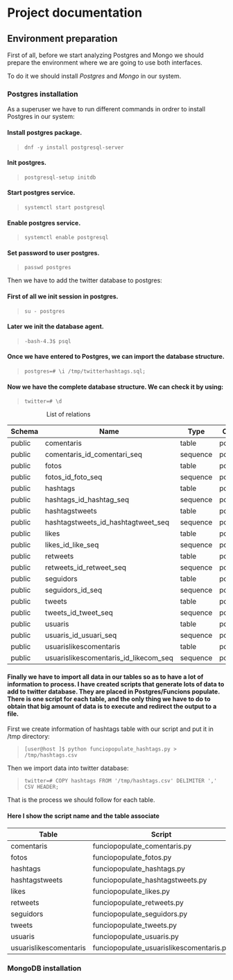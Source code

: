 # Project documentation


## Environment preparation

First of all, before we start analyzing Postgres and Mongo we should prepare the environment where we are going to use both interfaces.

To do it we should install *Postgres* and *Mongo* in our system.


### Postgres installation

As a superuser we have to run different commands in ordrer to install Postgres in our system:

#### Install postgres package.

> `dnf -y install postgresql-server`

#### Init postgres.

> `postgresql-setup initdb`

#### Start postgres service.

> `systemctl start postgresql`

#### Enable postgres service.

> `systemctl enable postgresql`

#### Set password to user postgres.

> `passwd postgres`


Then we have to add the twitter database to postgres:

#### First of all we init session in postgres.

> `su - postgres`

#### Later we init the database agent.

> `-bash-4.3$ psql`

#### Once we have entered to Postgres, we can import the database structure.

> `postgres=# \i /tmp/twitterhashtags.sql;`

#### Now we have the complete database structure. We can check it by using:

> `twitter=# \d`

                        List of relations
                        
Schema |                 Name                  |   Type   |  Owner
-------|---------------------------------------|----------|---------
public | comentaris                            | table    | postgres
public | comentaris_id_comentari_seq           | sequence | postgres
public | fotos                                 | table    | postgres
public | fotos_id_foto_seq                     | sequence | postgres
public | hashtags                              | table    | postgres
public | hashtags_id_hashtag_seq               | sequence | postgres
public | hashtagstweets                        | table    | postgres
public | hashtagstweets_id_hashtagtweet_seq    | sequence | postgres
public | likes                                 | table    | postgres
public | likes_id_like_seq                     | sequence | postgres
public | retweets                              | table    | postgres
public | retweets_id_retweet_seq               | sequence | postgres
public | seguidors                             | table    | postgres
public | seguidors_id_seq                      | sequence | postgres
public | tweets                                | table    | postgres
public | tweets_id_tweet_seq                   | sequence | postgres
public | usuaris                               | table    | postgres
public | usuaris_id_usuari_seq                 | sequence | postgres
public | usuarislikescomentaris                | table    | postgres
public | usuarislikescomentaris_id_likecom_seq | sequence | postgres


#### Finally we have to import all data in our tables so as to have a lot of information to process. I have created scripts that generate lots of data to add to twitter database. They are placed in Postgres/Funcions populate. There is one script for each table, and the only thing we have to do to obtain that big amount of data is to execute and redirect the output to a file.

  First we create information of hashtags table with our script and put it in /tmp directory:
> `[user@host ]$ python funciopopulate_hashtags.py > /tmp/hashtags.csv`

  Then we import data into twitter database:
 > `twitter=# COPY hashtags FROM '/tmp/hashtags.csv' DELIMITER ',' CSV HEADER;`

  That is the process we should follow for each table.
  
#### Here I show the script name and the table associate
 
Table                  | Script
-----------------------|-------------------------------------------
comentaris             | funciopopulate_comentaris.py    
fotos                  | funciopopulate_fotos.py   
hashtags               | funciopopulate_hashtags.py    
hashtagstweets         | funciopopulate_hashtagstweets.py    
likes                  | funciopopulate_likes.py    
retweets               | funciopopulate_retweets.py   
seguidors              | funciopopulate_seguidors.py    
tweets                 | funciopopulate_tweets.py    
usuaris                | funciopopulate_usuaris.py   
usuarislikescomentaris | funciopopulate_usuarislikescomentaris.py    





### MongoDB installation

